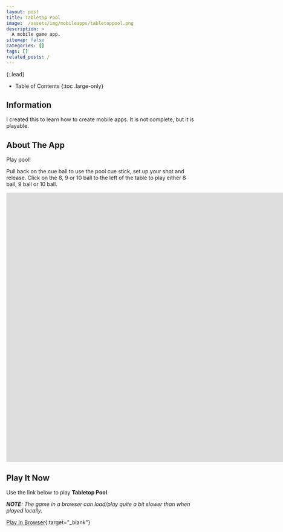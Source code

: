```yaml
---
layout: post
title: Tabletop Pool
image:  /assets/img/mobileapps/tabletoppool.png
description: >
  A mobile game app.
sitemap: false
categories: []
tags: []
related_posts: /
---
```


{:.lead}

- Table of Contents
{:toc .large-only}

## Information

I created this to learn how to create mobile apps.  It is not complete, but it is playable.  

## About The App

Play pool!

Pull back on the cue ball to use the pool cue stick, set up your shot and release.  Click on the 8, 9 or 10 ball to the left of the table to play either 8 ball, 9 ball or 10 ball.

<div class="lead aspect-ratio sixteen-nine">
          
<iframe width="1903" height="711" src="https://www.youtube.com/embed/jyUlDraTKu4" frameborder="0" allow="accelerometer; autoplay; clipboard-write; encrypted-media; gyroscope; picture-in-picture" allowfullscreen></iframe>

</div>

## Play It Now

Use the link below to play **Tabletop Pool**.

***NOTE:***  *The game in a browser can load/play quite a bit slower than when played locally.*

[Play In Browser](https://jeffreychaplin.github.io/TabletopPool/){:target="_blank"}